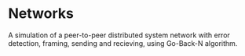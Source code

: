 # Networks
A simulation of a peer-to-peer distributed system network with error detection, framing, sending and recieving, using Go-Back-N algorithm. 
